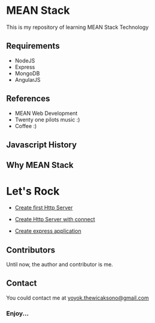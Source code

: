 # MEAN Stack
This is my repository of learning MEAN Stack Technology

## Requirements
- NodeJS
- Express
- MongoDB
- AngularJS

## References
- MEAN Web Development
- Twenty one pilots music :)
- Coffee :)

## Javascript History

## Why MEAN Stack

# Let's Rock

* [Create first Http Server](https://github.com/yoyoktriwicaksono/mean/wiki/1.-Create-first-Http-Server)

* [Create Http Server with connect](https://github.com/yoyoktriwicaksono/mean/wiki/2.-Create-Http-Server-with-connect)

* [Create express application](https://github.com/yoyoktriwicaksono/mean/wiki/3.-Create-express-application)
 
## Contributors
Until now, the author and contributor is me.

## Contact
You could contact me at yoyok.thewicaksono@gmail.com

### Enjoy...
